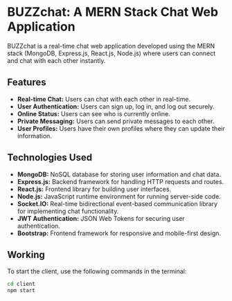 # BUZZchat: A MERN Stack Chat Web Application

BUZZchat is a real-time chat web application developed using the MERN stack (MongoDB, Express.js, React.js, Node.js) where users can connect and chat with each other instantly.

## Features

- **Real-time Chat:** Users can chat with each other in real-time.
- **User Authentication:** Users can sign up, log in, and log out securely.
- **Online Status:** Users can see who is currently online.
- **Private Messaging:** Users can send private messages to each other.
- **User Profiles:** Users have their own profiles where they can update their information.

## Technologies Used

- **MongoDB:** NoSQL database for storing user information and chat data.
- **Express.js:** Backend framework for handling HTTP requests and routes.
- **React.js:** Frontend library for building user interfaces.
- **Node.js:** JavaScript runtime environment for running server-side code.
- **Socket.IO:** Real-time bidirectional event-based communication library for implementing chat functionality.
- **JWT Authentication:** JSON Web Tokens for securing user authentication.
- **Bootstrap:** Frontend framework for responsive and mobile-first design.

## Working

To start the client, use the following commands in the terminal:

```bash
cd client
npm start
```
